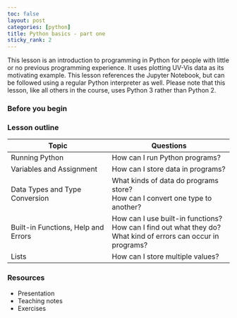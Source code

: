 ```yaml
---
toc: false
layout: post
categories: [python]
title: Python basics - part one
sticky_rank: 2
---
```


This lesson is an introduction to programming in Python for people with little or no previous programming experience. It uses plotting UV-Vis data as its motivating example. This lesson references the Jupyter Notebook, but can be followed using a regular Python interpreter as well. Please note that this lesson, like all others in the course, uses Python 3 rather than Python 2.

### Before you begin

### Lesson outline

| Topic | Questions |
|-------|-----------|
|Running Python|How can I run Python programs? |
|Variables and Assignment| How can I store data in programs? |
| Data Types and Type Conversion| What kinds of data do programs store? <br/> How can I convert one type to another? |
| Built-in Functions, Help and Errors |  How can I use built-in functions?<br/> How can I find out what they do?<br/> What kind of errors can occur in programs? |
|Lists| How can I store multiple values? |


### Resources

- Presentation
- Teaching notes
- Exercises
